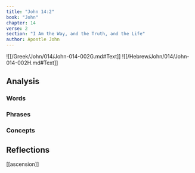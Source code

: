```yaml
---
title: "John 14:2"
book: "John"
chapter: 14
verse: 2
section: "I Am the Way, and the Truth, and the Life"
author: Apostle John
---
```

![[/Greek/John/014/John-014-002G.md#Text]]
![[/Hebrew/John/014/John-014-002H.md#Text]]

## Analysis

### Words

### Phrases

### Concepts

## Reflections

[[ascension]]
